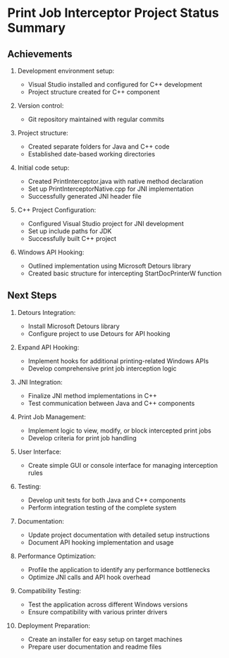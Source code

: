# Print Job Interceptor Project Status Summary

## Achievements

1. Development environment setup:
   - Visual Studio installed and configured for C++ development
   - Project structure created for C++ component

2. Version control:
   - Git repository maintained with regular commits

3. Project structure:
   - Created separate folders for Java and C++ code
   - Established date-based working directories

4. Initial code setup:
   - Created PrintInterceptor.java with native method declaration
   - Set up PrintInterceptorNative.cpp for JNI implementation
   - Successfully generated JNI header file

5. C++ Project Configuration:
   - Configured Visual Studio project for JNI development
   - Set up include paths for JDK
   - Successfully built C++ project

6. Windows API Hooking:
   - Outlined implementation using Microsoft Detours library
   - Created basic structure for intercepting StartDocPrinterW function

## Next Steps

1. Detours Integration:
   - Install Microsoft Detours library
   - Configure project to use Detours for API hooking

2. Expand API Hooking:
   - Implement hooks for additional printing-related Windows APIs
   - Develop comprehensive print job interception logic

3. JNI Integration:
   - Finalize JNI method implementations in C++
   - Test communication between Java and C++ components

4. Print Job Management:
   - Implement logic to view, modify, or block intercepted print jobs
   - Develop criteria for print job handling

5. User Interface:
   - Create simple GUI or console interface for managing interception rules

6. Testing:
   - Develop unit tests for both Java and C++ components
   - Perform integration testing of the complete system

7. Documentation:
   - Update project documentation with detailed setup instructions
   - Document API hooking implementation and usage

8. Performance Optimization:
   - Profile the application to identify any performance bottlenecks
   - Optimize JNI calls and API hook overhead

9. Compatibility Testing:
   - Test the application across different Windows versions
   - Ensure compatibility with various printer drivers

10. Deployment Preparation:
    - Create an installer for easy setup on target machines
    - Prepare user documentation and readme files
